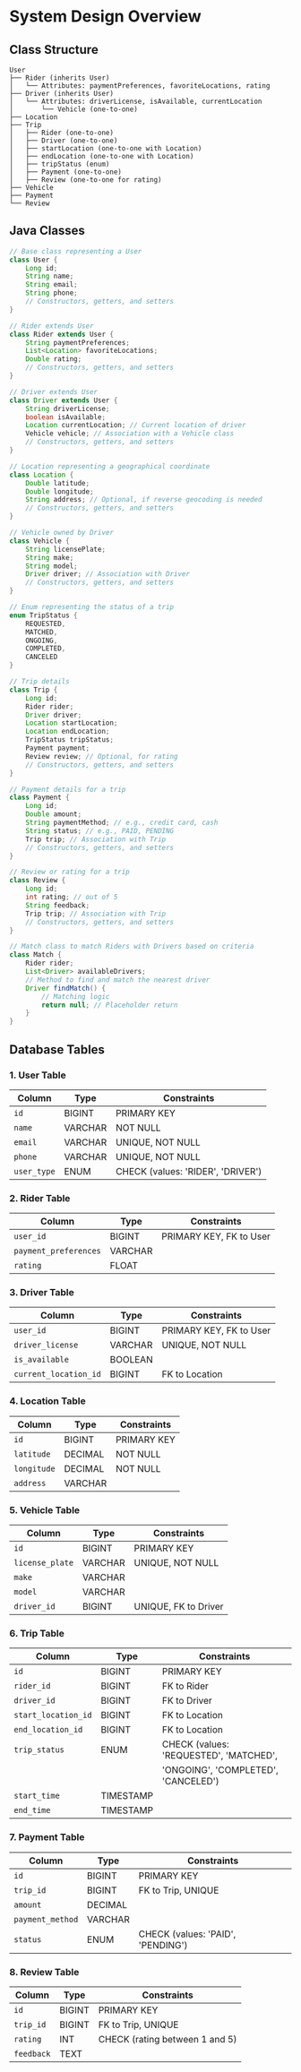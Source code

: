 # System Design Overview

## Class Structure

```plaintext
User
├── Rider (inherits User)
│   └── Attributes: paymentPreferences, favoriteLocations, rating
├── Driver (inherits User)
│   └── Attributes: driverLicense, isAvailable, currentLocation
│       └── Vehicle (one-to-one)
├── Location
├── Trip
│   ├── Rider (one-to-one)
│   ├── Driver (one-to-one)
│   ├── startLocation (one-to-one with Location)
│   ├── endLocation (one-to-one with Location)
│   ├── tripStatus (enum)
│   ├── Payment (one-to-one)
│   ├── Review (one-to-one for rating)
├── Vehicle
├── Payment
└── Review
```
## Java Classes 
```java
// Base class representing a User
class User {
    Long id;
    String name;
    String email;
    String phone;
    // Constructors, getters, and setters
}

// Rider extends User
class Rider extends User {
    String paymentPreferences;
    List<Location> favoriteLocations;
    Double rating;
    // Constructors, getters, and setters
}

// Driver extends User
class Driver extends User {
    String driverLicense;
    boolean isAvailable;
    Location currentLocation; // Current location of driver
    Vehicle vehicle; // Association with a Vehicle class
    // Constructors, getters, and setters
}

// Location representing a geographical coordinate
class Location {
    Double latitude;
    Double longitude;
    String address; // Optional, if reverse geocoding is needed
    // Constructors, getters, and setters
}

// Vehicle owned by Driver
class Vehicle {
    String licensePlate;
    String make;
    String model;
    Driver driver; // Association with Driver
    // Constructors, getters, and setters
}

// Enum representing the status of a trip
enum TripStatus {
    REQUESTED,
    MATCHED,
    ONGOING,
    COMPLETED,
    CANCELED
}

// Trip details
class Trip {
    Long id;
    Rider rider;
    Driver driver;
    Location startLocation;
    Location endLocation;
    TripStatus tripStatus;
    Payment payment;
    Review review; // Optional, for rating
    // Constructors, getters, and setters
}

// Payment details for a trip
class Payment {
    Long id;
    Double amount;
    String paymentMethod; // e.g., credit card, cash
    String status; // e.g., PAID, PENDING
    Trip trip; // Association with Trip
    // Constructors, getters, and setters
}

// Review or rating for a trip
class Review {
    Long id;
    int rating; // out of 5
    String feedback;
    Trip trip; // Association with Trip
    // Constructors, getters, and setters
}

// Match class to match Riders with Drivers based on criteria
class Match {
    Rider rider;
    List<Driver> availableDrivers;
    // Method to find and match the nearest driver
    Driver findMatch() {
        // Matching logic
        return null; // Placeholder return
    }
}
```
## Database Tables
### 1. User Table

| Column       | Type     | Constraints                               |
|--------------|----------|-------------------------------------------|
| `id`         | BIGINT   | PRIMARY KEY                               |
| `name`       | VARCHAR  | NOT NULL                                  |
| `email`      | VARCHAR  | UNIQUE, NOT NULL                          |
| `phone`      | VARCHAR  | UNIQUE, NOT NULL                          |
| `user_type`  | ENUM     | CHECK (values: 'RIDER', 'DRIVER')         |

### 2. Rider Table

| Column                  | Type     | Constraints                         |
|-------------------------|----------|-------------------------------------|
| `user_id`               | BIGINT   | PRIMARY KEY, FK to User             |
| `payment_preferences`   | VARCHAR  |                                     |
| `rating`                | FLOAT    |                                     |

### 3. Driver Table

| Column                   | Type     | Constraints                           |
|--------------------------|----------|---------------------------------------|
| `user_id`                | BIGINT   | PRIMARY KEY, FK to User               |
| `driver_license`         | VARCHAR  | UNIQUE, NOT NULL                      |
| `is_available`           | BOOLEAN  |                                       |
| `current_location_id`    | BIGINT   | FK to Location                        |

### 4. Location Table

| Column       | Type     | Constraints                         |
|--------------|----------|-------------------------------------|
| `id`         | BIGINT   | PRIMARY KEY                         |
| `latitude`   | DECIMAL  | NOT NULL                            |
| `longitude`  | DECIMAL  | NOT NULL                            |
| `address`    | VARCHAR  |                                     |

### 5. Vehicle Table

| Column         | Type     | Constraints                         |
|----------------|----------|-------------------------------------|
| `id`           | BIGINT   | PRIMARY KEY                         |
| `license_plate`| VARCHAR  | UNIQUE, NOT NULL                    |
| `make`         | VARCHAR  |                                     |
| `model`        | VARCHAR  |                                     |
| `driver_id`    | BIGINT   | UNIQUE, FK to Driver                |

### 6. Trip Table

| Column                  | Type     | Constraints                            |
|-------------------------|----------|----------------------------------------|
| `id`                    | BIGINT   | PRIMARY KEY                            |
| `rider_id`              | BIGINT   | FK to Rider                            |
| `driver_id`             | BIGINT   | FK to Driver                           |
| `start_location_id`     | BIGINT   | FK to Location                         |
| `end_location_id`       | BIGINT   | FK to Location                         |
| `trip_status`           | ENUM     | CHECK (values: 'REQUESTED', 'MATCHED', |
|                         |          | 'ONGOING', 'COMPLETED', 'CANCELED')    |
| `start_time`            | TIMESTAMP|                                        |
| `end_time`              | TIMESTAMP|                                        |

### 7. Payment Table

| Column          | Type     | Constraints                       |
|-----------------|----------|-----------------------------------|
| `id`            | BIGINT   | PRIMARY KEY                       |
| `trip_id`       | BIGINT   | FK to Trip, UNIQUE                |
| `amount`        | DECIMAL  |                                   |
| `payment_method`| VARCHAR  |                                   |
| `status`        | ENUM     | CHECK (values: 'PAID', 'PENDING') |

### 8. Review Table

| Column          | Type     | Constraints                     |
|-----------------|----------|---------------------------------|
| `id`            | BIGINT   | PRIMARY KEY                     |
| `trip_id`       | BIGINT   | FK to Trip, UNIQUE              |
| `rating`        | INT      | CHECK (rating between 1 and 5)  |
| `feedback`      | TEXT     |                                 |